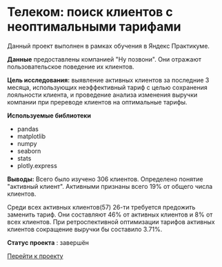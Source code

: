 # Телеком: поиск клиентов с неоптимальными тарифами
Данный проект выполнен в рамках обучения в Яндекс Практикуме.

**Данные** предоставлены компанией "Ну позвони". Они отражают пользовательское поведение их клиентов.

**Цель исследования:** выявление активных клиентов за последние 3 месяца, использующих неэффективный тариф с целью сохранения лояльности клиента, и проведение анализа изменения выручки компании при пререводе клиентов на оптимальные тарифы.

**Используемые библиотеки**

* pandas
* matplotlib
* numpy
* seaborn
* stats
* plotly.express

**Выводы:** 
Всего было изучено 306 клиентов. Определено понятие "активный клиент". Активными признаны всего 19% от общего числа клиентов.

Среди всех активных клиентов(57) 26-ти требуется предожить заменить тариф. Они составляют 46% от активных клиентов и 8% от всех клиентов.
При ретроспективной оптимизации тарифов активных клиентов сокращение выручки бы составило 3.71%.

**Статус проекта** : завершён 

[Перейти к проекту](https://github.com/Anstosia/analysis_games/blob/main/analiz_games.ipynb) 
